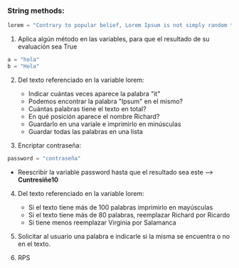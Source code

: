 ### String methods:
```python
lorem = "Contrary to popular belief, Lorem Ipsum is not simply random text. It has roots in a piece of classical Latin literature from 45 BC, making it over 2000 years old. Richard McClintock, a Latin professor at Hampden-Sydney College in Virginia, looked up one of the more obscure Latin words, consectetur, from a Lorem Ipsum passage, and going through the cites of the word in classical literature, discovered the undoubtable source. Lorem Ipsum comes from sections 1.10.32 and 1.10.33 of 'de Finibus Bonorum et Malorum' (The Extremes of Good and Evil) by Cicero, written in 45 BC. This book is a treatise on the theory of ethics, very popular during the Renaissance. The first line of Lorem Ipsum, 'Lorem ipsum dolor sit amet..'"
```
1. Aplica algún método en las variables, para que el resultado de su evaluación sea True
```python
a = "hola"
b = "Hola"
```
2. Del texto referenciado en la variable lorem:
    * Indicar cuántas veces aparece la palabra "it"
    * Podemos encontrar la palabra "Ipsum" en el mismo?
    * Cuántas palabras tiene el texto en total?
    * En qué posición aparece el nombre Richard?
    * Guardarlo en una variale e imprimirlo en minúsculas
    * Guardar todas las palabras en una lista

3. Encriptar contraseña:

```python
password = "contraseña"	
```
* Reescribir la variable password hasta que el resultado sea este --> **Cuntresiñe10**


4. Del texto referenciado en la variable lorem:
    * Si el texto tiene más de 100 palabras imprimirlo en mayúsculas
    * Si el texto tiene más de 80 palabras, reemplazar Richard por Ricardo
    * Si tiene menos reemplazar Virginia por Salamanca

5. Solicitar al usuario una palabra e indicarle si la misma se encuentra o no en el texto.
6. RPS
